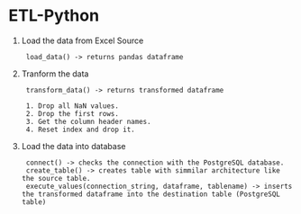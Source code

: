 # ETL-Python


1. Load the data from Excel Source

	
        load_data() -> returns pandas dataframe
		
2. Tranform the data


		transform_data() -> returns transformed dataframe
		
		1. Drop all NaN values.
		2. Drop the first rows.
		3. Get the column header names.
		4. Reset index and drop it.
		
3. Load the data into database
		
		
		connect() -> checks the connection with the PostgreSQL database.
		create_table() -> creates table with simmilar architecture like the source table.
		execute_values(connection_string, dataframe, tablename) -> inserts the transformed dataframe into the destination table (PostgreSQL table)



    

